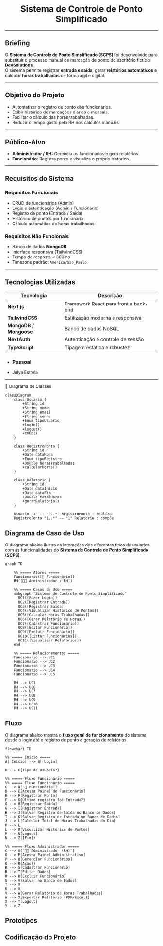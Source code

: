 
<h1 align="center">Sistema de Controle de Ponto Simplificado</h1>


---

## Briefing

O **Sistema de Controle de Ponto Simplificado (SCPS)** foi desenvolvido para substituir o processo manual de marcação de ponto do escritório fictício **DevSolutions**.  
O sistema permite registrar **entrada e saída**, gerar **relatórios automáticos** e calcular **horas trabalhadas** de forma ágil e digital.

---

## Objetivo do Projeto

- Automatizar o registro de ponto dos funcionários.  
- Exibir histórico de marcações diárias e mensais.  
- Facilitar o cálculo das horas trabalhadas.  
- Reduzir o tempo gasto pelo RH nos cálculos manuais.

---

## Público-Alvo

- **Administrador / RH:** Gerencia os funcionários e gera relatórios.  
- **Funcionário:** Registra ponto e visualiza o próprio histórico.

---

##  Requisitos do Sistema

###  Requisitos Funcionais
- CRUD de funcionários (Admin)  
- Login e autenticação (Admin / Funcionário)  
- Registro de ponto (Entrada / Saída)  
- Histórico de pontos por funcionário  
- Cálculo automático de horas trabalhadas  


### Requisitos Não Funcionais
- Banco de dados **MongoDB**  
- Interface responsiva (TailwindCSS)  
- Tempo de resposta < 300ms  
- Timezone padrão: `America/Sao_Paulo`

---

## Tecnologias Utilizadas

| Tecnologia | Descrição |
|-------------|------------|
| **Next.js** | Framework React para front e back-end |
| **TailwindCSS** | Estilização moderna e responsiva |
| **MongoDB / Mongoose** | Banco de dados NoSQL |
| **NextAuth** | Autenticação e controle de sessão |
| **TypeScript** | Tipagem estática e robustez |

- ### Pessoal
 - Julya Estrela
---


🧩 Diagrama de Classes
```mermaid
classDiagram
    class Usuario {
        +String id
        +String nome
        +String email
        +String senha
        +Enum tipoUsuario
        +login()
        +logout()
        +CRUD()
    }

    class RegistroPonto {
        +String id
        +Date dataHora
        +Enum tipoRegistro
        +Double horasTrabalhadas
        +calcularHoras()
    }

    class Relatorio {
        +String id
        +Date dataInicio
        +Date dataFim
        +Double totalHoras
        +gerarRelatorio()
    }

    Usuario "1" -- "0..*" RegistroPonto : realiza
    RegistroPonto "1..*" -- "1" Relatorio : compõe
```


## Diagrama de Caso de Uso

O diagrama abaixo ilustra as interações dos diferentes tipos de usuários com as funcionalidades do **Sistema de Controle de Ponto Simplificado (SCPS)**.

```mermaid
graph TD

    %% ===== Atores =====
    Funcionario([👤 Funcionário])
    RH([🧑‍💼 Administrador / RH])

    %% ===== Casos de Uso =====
    subgraph "Sistema de Controle de Ponto Simplificado"
      UC1([Fazer Login])
      UC2([Registrar Entrada])
      UC3([Registrar Saída])
      UC4([Visualizar Histórico de Pontos])
      UC5([Calcular Horas Trabalhadas])
      UC6([Gerar Relatório de Horas])
      UC7([Cadastrar Funcionário])
      UC8([Editar Funcionário])
      UC9([Excluir Funcionário])
      UC10([Listar Funcionários])
      UC11([Visualizar Relatórios])
    end

    %% ===== Relacionamentos =====
    Funcionario --> UC1
    Funcionario --> UC2
    Funcionario --> UC3
    Funcionario --> UC4
    Funcionario --> UC5

    RH --> UC1
    RH --> UC6
    RH --> UC7
    RH --> UC8
    RH --> UC9
    RH --> UC10
    RH --> UC11
```

##  Fluxo 

O diagrama abaixo mostra o **fluxo geral de funcionamento** do sistema, desde o login até o registro de ponto e geração de relatórios.

```mermaid
flowchart TD

%% ===== Início =====
A[ Início] --> B[ Login]

B --> C{Tipo de Usuário?}

%% ===== Fluxo Funcionário =====
%% ===== Fluxo Funcionário =====
C --> D["🧍 Funcionário"]
D --> E[Acessa Painel do Funcionário]
E --> F[Registrar Ponto]
F --> G{Último registro foi Entrada?}
G --> H[Registrar Saída]
G --> I[Registrar Entrada]
H --> J[Salvar Registro de Saída no Banco de Dados]
I --> K[Salvar Registro de Entrada no Banco de Dados]
J --> L[Calcular Total de Horas Trabalhadas do Dia]
K --> L
L --> M[Visualizar Histórico de Pontos]
M --> N[Logout]
N --> Z([Fim])

%% ===== Fluxo Administrador =====
C --> O["🧑‍💼 Administrador (RH)"]
O --> P[Acessa Painel Administrativo]
P --> Q[Gerenciar Funcionários]
Q --> R{Ação?}
R --> S[Cadastrar Funcionário]
R --> T[Editar Dados]
R --> U[Excluir Funcionário]
S --> V[Salvar no Banco de Dados]
T --> V
U --> V
V --> W[Gerar Relatório de Horas Trabalhadas]
W --> X[Exportar Relatório (PDF/Excel)]
X --> Y[Logout]
Y --> Z
```

## Prototipos

## Codificação do Projeto